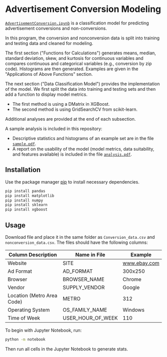 # Advertisement Conversion Modeling
[`AdvertisementConversion.ipynb`](AdvertisementConversion.ipynb) is a classification model for predicting advertisement conversions and non-conversions. 

In this program, the conversion and nonconversion data is split into training and testing data and cleaned for modeling. 

The first section ("Functions for Calculations") generates means, median, standard deviation, skew, and kurtosis for continuous variables and compares continuous and categorical variables (e.g., conversion by zip code). Histograms are then generated. Examples are given in the "Applications of Above Functions" section. 

The next section ("Data Classification Model") provides the implementation of the model. We first split the data into training and testing sets and then add a function to display model metrics.
- The first method is using a DMatrix in XGBoost. 
- The second method is using GridSearchCV from scikit-learn.

Additional analyses are provided at the end of each subsection.

A sample analysis is included in this repository:
- Descriptive statistics and histograms of an example set are in the file [`sample.pdf`](sample.pdf).
- A report on the usability of the model (model metrics, data suitability, and features available) is included in the file [`analysis.pdf`](analysis.pdf).


## Installation

Use the package manager [pip](https://pip.pypa.io/en/stable/) to install necessary dependencies.

```bash
pip install pandas
pip install matplotlib
pip install numpy
pip install sklearn
pip install xgboost
```

## Usage
Download file and place it in the same folder as `Conversion_data.csv` and `nonconversion_data.csv`. The files should have the following columns:



| Column Description	| Name in File| Example |
| -------- | ------- | ------- |
| Website  | SITE	|www.ebay.com|
| Ad Format | AD_FORMAT 	| 300x250|
| Browser| BROWSER_NAME	| Chrome|
| Vendor| SUPPLY_VENDOR	| Google |
| Location (Metro Area Code)| METRO	| 312|
| Operating System| OS_FAMILY_NAME	| Windows|
| Time of Week| USER_HOUR_OF_WEEK	| 110|


To begin with Jupyter Notebook, run:
```bash
python -m notebook
```

Then run all cells in the Jupyter Notebook to generate stats.
